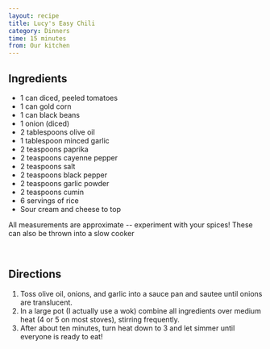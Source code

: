 ```yaml
---
layout: recipe
title: Lucy's Easy Chili
category: Dinners
time: 15 minutes
from: Our kitchen
---
```


Ingredients
-----------
* 1 can diced, peeled tomatoes
* 1 can gold corn
* 1 can black beans
* 1 onion (diced)
* 2 tablespoons olive oil
* 1 tablespoon minced garlic
* 2 teaspoons paprika
* 2 teaspoons cayenne pepper
* 2 teaspoons salt
* 2 teaspoons black pepper
* 2 teaspoons garlic powder
* 2 teaspoons cumin
* 6 servings of rice 
* Sour cream and cheese to top

All measurements are approximate -- experiment with your spices! These can also be thrown into a slow cooker

<br>

Directions
----------
1. Toss olive oil, onions, and garlic into a sauce pan and sautee until onions are translucent.
2. In a large pot (I actually use a wok) combine all ingredients over medium heat (4 or 5 on most stoves), stirring frequently.  
3. After about ten minutes, turn heat down to 3 and let simmer until everyone is ready to eat! 



